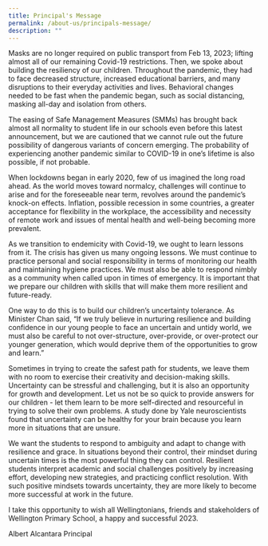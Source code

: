 ```yaml
---
title: Principal's Message
permalink: /about-us/principals-message/
description: ""
---
```

Masks are no longer required on public transport from Feb 13, 2023; lifting almost all of our remaining Covid-19 restrictions. Then, we spoke about building the resiliency of our children. Throughout the pandemic, they had to face decreased structure, increased educational barriers, and many disruptions to their everyday activities and lives. Behavioral changes needed to be fast when the pandemic began, such as social distancing, masking all-day and isolation from others.

The easing of Safe Management Measures (SMMs) has brought back almost all normality to student life in our schools even before this latest announcement, but we are cautioned that we cannot rule out the future possibility of dangerous variants of concern emerging. The probability of experiencing another pandemic similar to COVID-19 in one’s lifetime is also possible, if not probable.

When lockdowns began in early 2020, few of us imagined the long road ahead. As the world moves toward normalcy, challenges will continue to arise and for the foreseeable near term, revolves around the pandemic’s knock-on effects. Inflation, possible recession in some countries, a greater acceptance for flexibility in the workplace, the accessibility and necessity of remote work and issues of mental health and well-being becoming more prevalent.

As we transition to endemicity with Covid-19, we ought to learn lessons from it. The crisis has given us many ongoing lessons. We must continue to practice personal and social responsibility in terms of monitoring our health and maintaining hygiene practices. We must also be able to respond nimbly as a community when called upon in times of emergency. It is important that we prepare our children with skills that will make them more resilient and future-ready.

One way to do this is to build our children’s uncertainty tolerance. As Minister Chan said, “If we truly believe in nurturing resilience and building confidence in our young people to face an uncertain and untidy world, we must also be careful to not over-structure, over-provide, or over-protect our younger generation, which would deprive them of the opportunities to grow and learn.”

Sometimes in trying to create the safest path for students, we leave them with no room to exercise their creativity and decision-making skills. Uncertainty can be stressful and challenging, but it is also an opportunity for growth and development. Let us not be so quick to provide answers for our children - let them learn to be more self-directed and resourceful in trying to solve their own problems. A study done by Yale neuroscientists found that uncertainty can be healthy for your brain because you learn more in situations that are unsure.  

We want the students to respond to ambiguity and adapt to change with resilience and grace. In situations beyond their control, their mindset during uncertain times is the most powerful thing they can control. Resilient students interpret academic and social challenges positively by increasing effort, developing new strategies, and practicing conflict resolution. With such positive mindsets towards uncertainty, they are more likely to become more successful at work in the future.

I take this opportunity to wish all Wellingtonians, friends and stakeholders of Wellington Primary School, a happy and successful 2023.


Albert Alcantara
Principal
